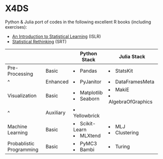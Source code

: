 # X4DS

Python & Julia port of codes in the following excellent R books (including exercises):

- [An Introduction to Statistical Learning](https://www.statlearning.com/) (ISLR)
- [Statistical Rethinking](https://xcelab.net/rm/statistical-rethinking/) (SRT)

|                              |           | Python Stack                    | Julia Stack                       |
| ---------------------------- | --------- | ------------------------------- | --------------------------------- |
| Pre-Processing               | Basic     | <li> Pandas                     | <li> StatsKit                     |
| ^                            | Enhanced  | <li> PyJanitor                  | <li> DataFramesMeta               |
| Visualization                | Basic     | <li> Matplotlib <li> Seaborn    | <li> MakiE <li> AlgebraOfGraphics |
| ^                            | Auxiliary | <li> Yellowbrick                |                                   |
| Machine<br>Learning          | Basic     | <li> Scikit-Learn  <li> MLXtend | <li> MLJ  <li> Clustering         |
| Probablistic<br> Programming | Basic     | <li> PyMC3 <li> Bambi           | <li> Turing                       |
